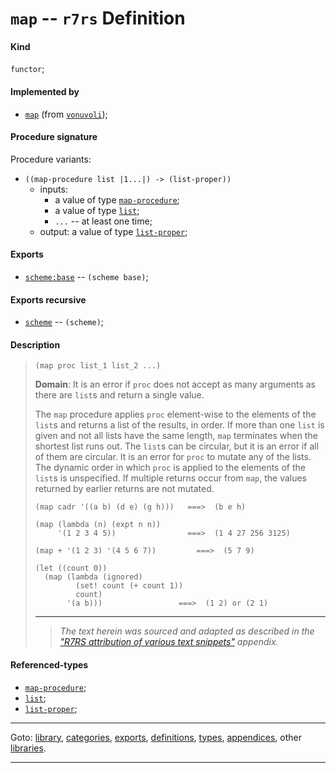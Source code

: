 

<a id='definition__r7rs__map'></a>

# `map` -- `r7rs` Definition


<a id='definition__r7rs__map__kind'></a>

#### Kind

`functor`;


<a id='definition__r7rs__map__implemented-by'></a>

#### Implemented by

 * [`map`](../../vonuvoli/definitions/map.md#definition__vonuvoli__map) (from [`vonuvoli`](../../vonuvoli/_index.md#library__vonuvoli));


<a id='definition__r7rs__map__procedure-signature'></a>

#### Procedure signature

Procedure variants:
 * `((map-procedure list |1...|) -> (list-proper))`
   * inputs:
     * a value of type [`map-procedure`](../../r7rs/types/map-procedure.md#type__r7rs__map-procedure);
     * a value of type [`list`](../../r7rs/types/list.md#type__r7rs__list);
     * `...` -- at least one time;
   * output: a value of type [`list-proper`](../../r7rs/types/list-proper.md#type__r7rs__list-proper);


<a id='definition__r7rs__map__exports'></a>

#### Exports

 * [`scheme:base`](../../r7rs/exports/scheme_3a_base.md#export__r7rs__scheme_3a_base) -- `(scheme base)`;


<a id='definition__r7rs__map__exports-recursive'></a>

#### Exports recursive

 * [`scheme`](../../r7rs/exports/scheme.md#export__r7rs__scheme) -- `(scheme)`;


<a id='definition__r7rs__map__description'></a>

#### Description

> ````
> (map proc list_1 list_2 ...)
> ````
> 
> 
> **Domain**:  It is an error if `proc` does not
> accept as many arguments as there are `list`s
> and return a single value.
> 
> The `map` procedure applies `proc` element-wise to the elements of the
> `list`s and returns a list of the results, in order.
> If more than one `list` is given and not all lists have the same length,
> `map` terminates when the shortest list runs out.
> The `list`s can be circular, but it is an error if all of them are circular.
> It is an error for `proc` to mutate any of the lists.
> The dynamic order in which `proc` is applied to the elements of the
> `list`s is unspecified.  If multiple returns occur from `map`,
> the values returned by earlier returns are not mutated.
> 
> ````
> (map cadr '((a b) (d e) (g h)))   ===>  (b e h)
> 
> (map (lambda (n) (expt n n))
>      '(1 2 3 4 5))                ===>  (1 4 27 256 3125)
> 
> (map + '(1 2 3) '(4 5 6 7))         ===>  (5 7 9)
> 
> (let ((count 0))
>   (map (lambda (ignored)
>          (set! count (+ count 1))
>          count)
>        '(a b)))                 ===>  (1 2) or (2 1)
> ````
> 
> 
> ----
> > *The text herein was sourced and adapted as described in the ["R7RS attribution of various text snippets"](../../r7rs/appendices/attribution.md#appendix__r7rs__attribution) appendix.*


<a id='definition__r7rs__map__referenced-types'></a>

#### Referenced-types

 * [`map-procedure`](../../r7rs/types/map-procedure.md#type__r7rs__map-procedure);
 * [`list`](../../r7rs/types/list.md#type__r7rs__list);
 * [`list-proper`](../../r7rs/types/list-proper.md#type__r7rs__list-proper);

----

Goto: [library](../../r7rs/_index.md#library__r7rs), [categories](../../r7rs/categories/_index.md#toc__r7rs__categories), [exports](../../r7rs/exports/_index.md#toc__r7rs__exports), [definitions](../../r7rs/definitions/_index.md#toc__r7rs__definitions), [types](../../r7rs/types/_index.md#toc__r7rs__types), [appendices](../../r7rs/appendices/_index.md#toc__r7rs__appendices), other [libraries](../../_libraries.md#toc__libraries).

----

